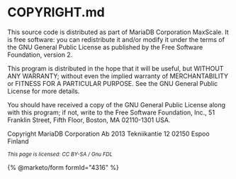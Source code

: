 
# COPYRIGHT.md

This source code is distributed as part of MariaDB Corporation MaxScale. It is free
software: you can redistribute it and/or modify it under the terms of the
GNU General Public License as published by the Free Software Foundation,
version 2.


This program is distributed in the hope that it will be useful, but WITHOUT
ANY WARRANTY; without even the implied warranty of MERCHANTABILITY or FITNESS
FOR A PARTICULAR PURPOSE. See the GNU General Public License for more
details.


You should have received a copy of the GNU General Public License along with
this program; if not, write to the Free Software Foundation, Inc., 
51 Franklin Street, Fifth Floor, Boston, MA 02110-1301 USA.


Copyright MariaDB Corporation Ab 2013 
Tekniikantie 12 
02150 Espoo 
Finland


<sub>_This page is licensed: CC BY-SA / Gnu FDL_</sub>


{% @marketo/form formId="4316" %}
